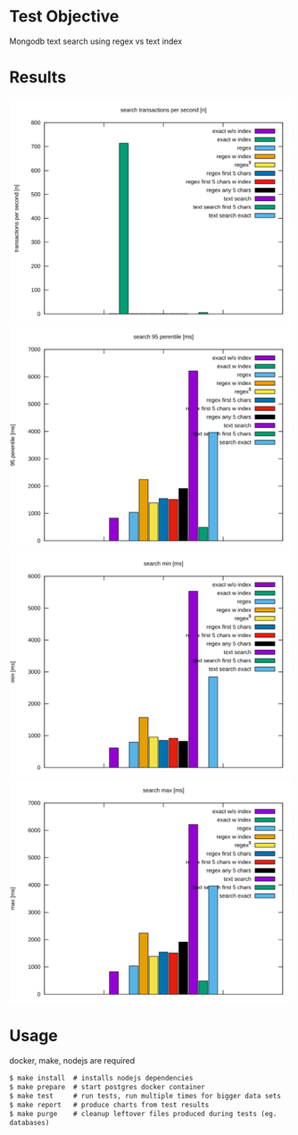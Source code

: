 Test Objective
==============

Mongodb text search using regex vs text index

Results
=======

![prefetch tps](report/search_tps_n_test.svg)
![prefetch p95](report/search_p95_n_test.svg)
![prefetch min](report/search_min_n_test.svg)
![prefetch max](report/search_max_n_test.svg)

Usage
=====

docker, make, nodejs are required
```
$ make install  # installs nodejs dependencies
$ make prepare  # start postgres docker container
$ make test     # run tests, run multiple times for bigger data sets
$ make report   # produce charts from test results
$ make purge    # cleanup leftover files produced during tests (eg. databases)
```
